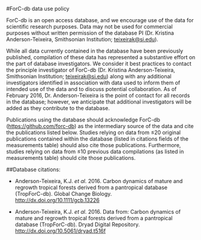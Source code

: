 #ForC-db data use policy

ForC-db is an open access database, and we encourage use of the data for scientific research purposes. Data may not be used for commercial purposes without written permission of the database PI (Dr. Kristina Anderson-Teixeira, Smithsonian Institution; teixeirak@si.edu). 

While all data currently contained in the database have been previously published, compilation of these data has represented a substantive effort on the part of database investigators. We consider it best practices to contact the principle investigator of ForC-db (Dr. Kristina Anderson-Teixeira, Smithsonian Institution; teixeirak@si.edu) along with any additional investigators identified in association with data used to inform them of intended use of the data and to discuss potential collaboration. As of February 2016, Dr. Anderson-Teixeira is the point of contact for all records in the database; however, we anticipate that additional investigators will be added as they contribute to the database.

Publications using the database should acknowledge ForC-db (https://github.com/forc-db) as the intermediary source of the data and cite the publications listed below. Studies relying on data from ≤20 original publications contained within the database (listed in citations fields of the measurements table) should also cite those publications. Furthermore, studies relying on data from ≤10 previous data compilations (as listed in measurements table) should cite those publications.

##Database citations:

* Anderson-Teixeira, K.J. *et al.* 2016. Carbon dynamics of mature and regrowth tropical forests derived from a pantropical database (TropForC-db). Global Change Biology. http://dx.doi.org/10.1111/gcb.13226 

* Anderson-Teixeira, K.J. *et al.* 2016. Data from: Carbon dynamics of mature and regrowth tropical forests derived from a pantropical database (TropForC-db). Dryad Digital Repository.
http://dx.doi.org/10.5061/dryad.t516f
